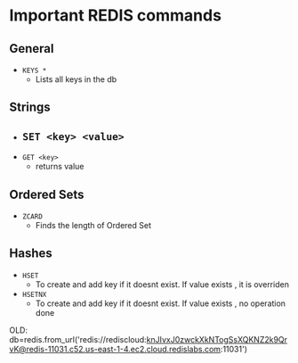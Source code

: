 # Important REDIS commands

## General

- `KEYS *`
	- Lists all keys in the db

## Strings

- `SET <key> <value>`
	- 
- `GET <key>`
	- returns value

## Ordered Sets

- `ZCARD`
	- Finds the length of Ordered Set

## Hashes

- `HSET`
	- To create and add key if it doesnt exist. If value exists , it is overriden
- `HSETNX`
	- To create and add key if it doesnt exist. If value exists , no operation done

OLD:
db=redis.from_url('redis://rediscloud:knJIvxJ0zwckXkNTogSsXQKNZ2k9QrvK@redis-11031.c52.us-east-1-4.ec2.cloud.redislabs.com:11031')
